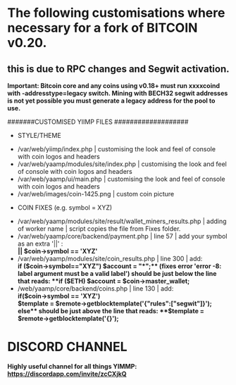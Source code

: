 # The following customisations where necessary for a fork of BITCOIN v0.20.
## this is due to RPC changes and Segwit activation.
**Important: Bitcoin core and any coins using v0.18+ must run xxxxcoind with -addresstype=legacy switch. Mining with BECH32 segwit addresses is not yet possible you must generate a legacy address for the pool to use.**

#######CUSTOMISED YIIMP FILES ###################
* STYLE/THEME
- /var/web/yiimp/index.php | customising the look and feel of console with coin logos and headers
- /var/web/yaamp/modules/site/index.php | customising the look and feel of console with coin logos and headers
- /var/web/yaamp/ui/main.php | customising the look and feel of console with coin logos and headers
- /var/web/images/coin-1425.png | custom coin picture

* COIN FIXES (e.g. symbol = XYZ)
- /var/web/yaamp/modules/site/result/wallet_miners_results.php |  adding of worker name | script copies the file from Fixes folder.
- /var/web/yaamp/core/backend/payment.php | line 57 | add your symbol as an extra '||' :  
**|| $coin->symbol == 'XYZ'** 
- /var/web/yaamp/modules/site/coin_results.php | line 300 | add:  
**if ($coin->symbol=="XYZ") $account = "*";**  
  (fixes error 'error -8: label argument must be a valid label')  
  should be just below the line that reads:  
**if ($ETH) $account = $coin->master_wallet;**  
- /web/yaamp/core/backend/coins.php | line 130 | add:  
**if($coin->symbol == 'XYZ')  
            $template = $remote->getblocktemplate('{"rules":["segwit"]}');  
            else**  
should be just above the line that reads:  
**$template = $remote->getblocktemplate('{}');** 

# DISCORD CHANNEL
**Highly useful channel for all things YIMMP: https://discordapp.com/invite/zcCXjkQ**
